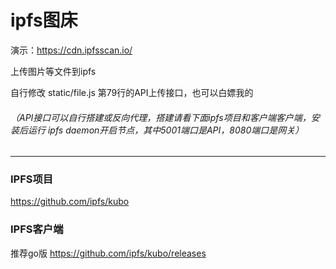 # ipfs图床

演示：https://cdn.ipfsscan.io/

上传图片等文件到ipfs

自行修改 static/file.js 第79行的API上传接口，也可以白嫖我的

###### （API接口可以自行搭建或反向代理，搭建请看下面ipfs项目和客户端客户端，安装后运行 ipfs daemon开启节点，其中5001端口是API，8080端口是网关）
----------------------------------


### IPFS项目
https://github.com/ipfs/kubo 

### IPFS客户端
推荐go版 https://github.com/ipfs/kubo/releases
